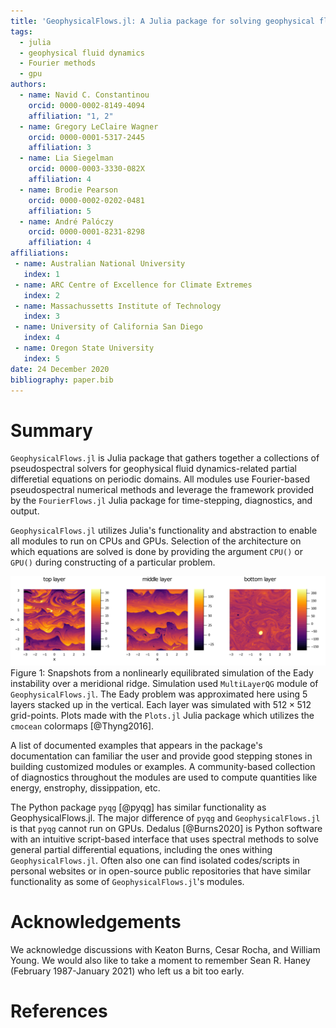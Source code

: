 ```yaml
---
title: 'GeophysicalFlows.jl: A Julia package for solving geophysical fluid dynamics problems in periodic domains on CPUs and GPUs'
tags:
  - julia
  - geophysical fluid dynamics
  - Fourier methods
  - gpu
authors:
  - name: Navid C. Constantinou
    orcid: 0000-0002-8149-4094
    affiliation: "1, 2"
  - name: Gregory LeClaire Wagner
    orcid: 0000-0001-5317-2445
    affiliation: 3
  - name: Lia Siegelman
    orcid: 0000-0003-3330-082X
    affiliation: 4
  - name: Brodie Pearson
    orcid: 0000-0002-0202-0481
    affiliation: 5
  - name: André Palóczy
    orcid: 0000-0001-8231-8298
    affiliation: 4
affiliations:
 - name: Australian National University
   index: 1
 - name: ARC Centre of Excellence for Climate Extremes
   index: 2
 - name: Massachussetts Institute of Technology
   index: 3
 - name: University of California San Diego
   index: 4
 - name: Oregon State University
   index: 5
date: 24 December 2020
bibliography: paper.bib
---
```


<!-- 
# Citations

Citations to entries in paper.bib should be in
[rMarkdown](http://rmarkdown.rstudio.com/authoring_bibliographies_and_citations.html)
format.

If you want to cite a software repository URL (e.g. something on GitHub without a preferred
citation) then you can do it with the example BibTeX entry below for @fidgit.

For a quick reference, the following citation commands can be used:
- `@author:2001`  ->  "Author et al. (2001)"
- `[@author:2001]` -> "(Author et al., 2001)"
- `[@author1:2001; @author2:2001]` -> "(Author1 et al., 2001; Author2 et al., 2002)"

Double dollars make self-standing equations:

$$\Theta(x) = \left\{\begin{array}{l}
0\textrm{ if } x < 0\cr
1\textrm{ else}
\end{array}\right.$$

You can also use plain \LaTeX for equations
\begin{equation}\label{eq:fourier}
\hat f(\omega) = \int_{-\infty}^{\infty} f(x) e^{i\omega x} dx
\end{equation}
and refer to \autoref{eq:fourier} from text.

# Figures

Figures can be included like this:

![Caption for example figure.\label{fig:example}](figure.png)

and referenced from text using \autoref{fig:example}.

-->

# Summary

`GeophysicalFlows.jl` is Julia package that gathers together a collections of pseudospectral 
solvers for geophysical fluid dynamics-related partial differetial equations on periodic 
domains. All modules use Fourier-based pseudospectral numerical methods and leverage the 
framework provided by the `FourierFlows.jl` Julia package for time-stepping, diagnostics, and 
output.

`GeophysicalFlows.jl` utilizes Julia's functionality and abstraction to enable all modules to
run on CPUs and GPUs. Selection of the architecture on which equations are solved is done by 
providing the argument `CPU()` or `GPU()` during constructing of a particular problem.

![Fig. 1](PV_eady_nlayers5.png)
Figure 1: Snapshots from a nonlinearly equilibrated simulation of the Eady instability over a
meridional ridge. Simulation used `MultiLayerQG` module of `GeophysicalFlows.jl`. The Eady 
problem was approximated here using $5$ layers stacked up in the vertical. Each layer was 
simulated with $512 \times 512$ grid-points. Plots made with the `Plots.jl` Julia package 
which utilizes the `cmocean` colormaps [@Thyng2016].

A list of documented examples that appears in the package's documentation can familiar the user
and provide good stepping stones in building customized modules or examples. A community-based
collection of diagnostics throughout the modules are used to compute quantities like energy,
enstrophy, dissippation, etc.

The Python package `pyqg` [@pyqg] has similar functionality as GeophysicalFlows.jl. The major 
difference of `pyqg` and `GeophysicalFlows.jl` is that `pyqg` cannot run on GPUs. Dedalus [@Burns2020] 
is Python software with an intuitive script-based interface that uses spectral methods to solve
general partial differential equations, including the ones withing `GeophysicalFlows.jl`. Often 
also one can find isolated codes/scripts in personal websites or in open-source public repositories 
that have similar functionality as some of `GeophysicalFlows.jl`'s modules. 


# Acknowledgements

We acknowledge discussions with Keaton Burns, Cesar Rocha, and William Young. We would also 
like to take a moment to remember Sean R. Haney (February 1987-January 2021) who left us a 
bit too early.

# References
